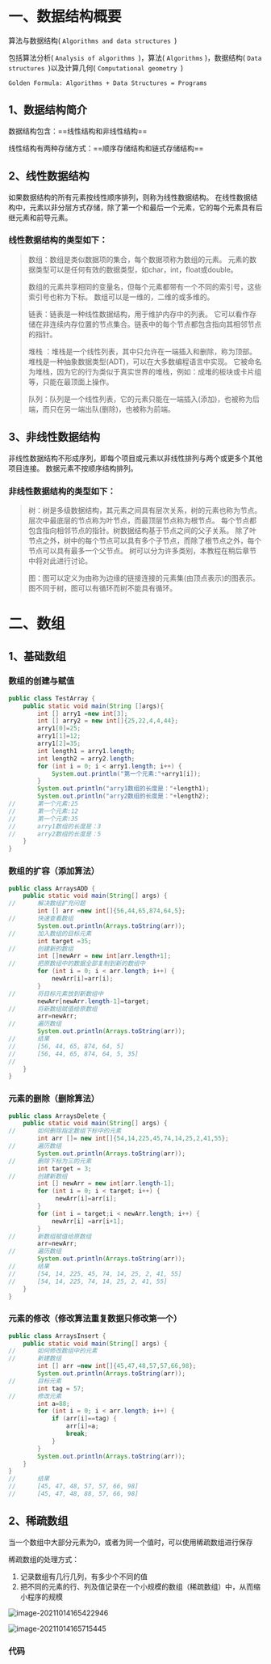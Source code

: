 # 一、数据结构概要

算法与数据结构( `Algorithms and data structures `)

包括算法分析( `Analysis of algorithms `)，算法( `Algorithms` )，数据结构( `Data structures `)以及计算几何( `Computational geometry `)

`Golden Formula: Algorithms + Data Structures = Programs`

## 1、数据结构简介

数据结构包含：==线性结构和非线性结构==

线性结构有两种存储方式：==顺序存储结构和链式存储结构==

## 2、线性数据结构

如果数据结构的所有元素按线性顺序排列，则称为线性数据结构。 在线性数据结构中，元素以非分层方式存储，除了第一个和最后一个元素，它的每个元素具有后继元素和前导元素。

### 线性数据结构的类型如下：

> 数组：数组是类似数据项的集合，每个数据项称为数组的元素。 元素的数据类型可以是任何有效的数据类型，如char，int，float或double。
>
> 数组的元素共享相同的变量名，但每个元素都带有一个不同的索引号，这些索引号也称为下标。 数组可以是一维的，二维的或多维的。
>
> 链表：链表是一种线性数据结构，用于维护内存中的列表。 它可以看作存储在非连续内存位置的节点集合。链表中的每个节点都包含指向其相邻节点的指针。
>
> 堆栈 ：堆栈是一个线性列表，其中只允许在一端插入和删除，称为顶部。堆栈是一种抽象数据类型(ADT)，可以在大多数编程语言中实现。 它被命名为堆栈，因为它的行为类似于真实世界的堆栈，例如：成堆的板块或卡片组等，只能在最顶面上操作。
>
> 队列：队列是一个线性列表，它的元素只能在一端插入(添加)，也被称为后端，而只在另一端出队(删除)，也被称为前端。

## 3、非线性数据结构

非线性数据结构不形成序列，即每个项目或元素以非线性排列与两个或更多个其他项目连接。 数据元素不按顺序结构排列。

### 非线性数据结构的类型如下：

> 树：树是多级数据结构，其元素之间具有层次关系，树的元素也称为节点。层次中最底层的节点称为叶节点，而最顶层节点称为根节点。 每个节点都包含指向相邻节点的指针。树数据结构基于节点之间的父子关系。 除了叶节点之外，树中的每个节点可以具有多个子节点，而除了根节点之外，每个节点可以具有最多一个父节点。 树可以分为许多类别，本教程在稍后章节中将对此进行讨论。
>
> 图：图可以定义为由称为边缘的链接连接的元素集(由顶点表示)的图表示。 图不同于树，图可以有循环而树不能具有循环。

# 二、数组

## 1、基础数组

### 数组的创建与赋值

```java
public class TestArray {
	public static void main(String []args){
		int [] arry1 =new int[3];				
		int [] arry2 = new int[]{25,22,4,4,44}; 
		arry1[0]=25;
		arry1[1]=12;
		arry1[2]=35;
		int length1 = arry1.length; 
		int length2 = arry2.length;
		for (int i = 0; i < arry1.length; i++) {
			System.out.println("第一个元素:"+arry1[i]);			
		}
		System.out.println("arry1数组的长度是："+length1);
		System.out.println("arry2数组的长度是："+length2);
//		第一个元素:25
//		第一个元素:12
//		第一个元素:35
//		arry1数组的长度是：3
//		arry2数组的长度是：5
	}
}
```

### 数组的扩容（添加算法）

```java
public class ArraysADD {
	public static void main(String[] args) {
//		解决数组扩充问题
		int [] arr =new int[]{56,44,65,874,64,5};
//		快速查看数组
		System.out.println(Arrays.toString(arr));
//		加入数组的目标元素
		int target =35;
//		创建新的数组
		int []newArr = new int[arr.length+1];
//		把原数组中的数据全部复制到新的数组中
		for (int i = 0; i < arr.length; i++) {
			newArr[i]=arr[i];
		}
//		将目标元素放到新数组中
		newArr[newArr.length-1]=target;
//		将新数组赋值给原数组
		arr=newArr;
//		遍历数组
		System.out.println(Arrays.toString(arr));
//		结果
//		[56, 44, 65, 874, 64, 5]
//		[56, 44, 65, 874, 64, 5, 35]
//		
	}
}
```

### 元素的删除（删除算法）

```java
public class ArraysDelete {
	public static void main(String[] args) {
//		如何删除指定数组下标中的元素
		int arr []= new int[]{54,14,225,45,74,14,25,2,41,55};
//		遍历数组
		System.out.println(Arrays.toString(arr));
//		删除下标为三的元素
		int target = 3;
//		创建新数组
		int [] newArr = new int[arr.length-1];
		for (int i = 0; i < target; i++) {
			 newArr[i]=arr[i];
		}
		for (int i = target;i < newArr.length; i++) {
			newArr[i] =arr[i+1];			
		}
//		新数组赋值给原数组
		arr=newArr;
//		遍历数组
		System.out.println(Arrays.toString(arr));
//		结果
//		[54, 14, 225, 45, 74, 14, 25, 2, 41, 55]
//		[54, 14, 225, 74, 14, 25, 2, 41, 55]
	}	
}
```

### 元素的修改（修改算法重复数据只修改第一个）

```java
public class ArraysInsert {
	public static void main(String[] args) {
//		如何修改数组中的元素		
//		新建数组
		int [] arr =new int[]{45,47,48,57,57,66,98};
		System.out.println(Arrays.toString(arr));
//		目标元素
		int tag = 57;
//		修改元素
		int a=88;
		for (int i = 0; i < arr.length; i++) {
			if (arr[i]==tag) {
				arr[i]=a;				
				break;
			}			
		}
		System.out.println(Arrays.toString(arr));	
	}		
}
//		结果
//		[45, 47, 48, 57, 57, 66, 98]
//		[45, 47, 48, 88, 57, 66, 98]
```

## 2、稀疏数组

当一个数组中大部分元素为0，或者为同一个值时，可以使用稀疏数组进行保存

稀疏数组的处理方式：

1. 记录数组有几行几列，有多少个不同的值
2. 把不同的元素的行、列及值记录在一个小规模的数组（稀疏数组）中，从而缩小程序的规模

![image-20211014165422946](image/image-20211014165422946.png)

![image-20211014165715445](image/image-20211014165715445.png)

### 代码

```

```


